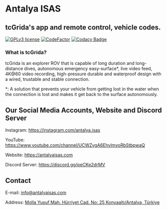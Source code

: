 # Antalya ISAS

## tcGrida's app and remote control, vehicle codes. 

[![GPLv3 license](https://img.shields.io/badge/License-GPLv3-blue.svg)](https://www.gnu.org/licenses/gpl-3.0.txt)
 [![CodeFactor](https://www.codefactor.io/repository/github/antalya-isas/tcgrida/badge)](https://www.codefactor.io/repository/github/antalya-isas/tcgrida) [![Codacy Badge](https://app.codacy.com/project/badge/Grade/eea002b87cec40e28f3f13d75b06b0c4)](https://www.codacy.com/gh/Antalya-ISAS/tcgrida/dashboard?utm_source=github.com&amp;utm_medium=referral&amp;utm_content=Antalya-ISAS/tcgrida&amp;utm_campaign=Badge_Grade)

### What is tcGrida?
tcGrida is an explorer ROV that is capable of long duration and long-distance dives, autonomous emergency easy-surface*, live video feed, 4K@60 video recording, high-pressure durable and waterproof design with a wired, trustable and stable connection.

*: A solution that prevents your vehicle from getting lost in the water when the connection is lost and makes it get back to the surface autonomously.

## Our Social Media Accounts, Website and Discord Server

 Instagram: https://instagram.com/antalya.isas

 YouTube: https://www.youtube.com/channel/UCWZvgA6EhvlmvoRbStbpwaQ

 Website: https://antalyaisas.com

 Discord Server: https://discord.gg/peCKe2drMV

## Contact

E-mail: info@antalyaisas.com

Address: [Molla Yusuf Mah. Hürriyet Cad. No: 25 Konyaaltı/Antalya, Türkiye](https://goo.gl/maps/5YjF16fynHth8VVB9)
